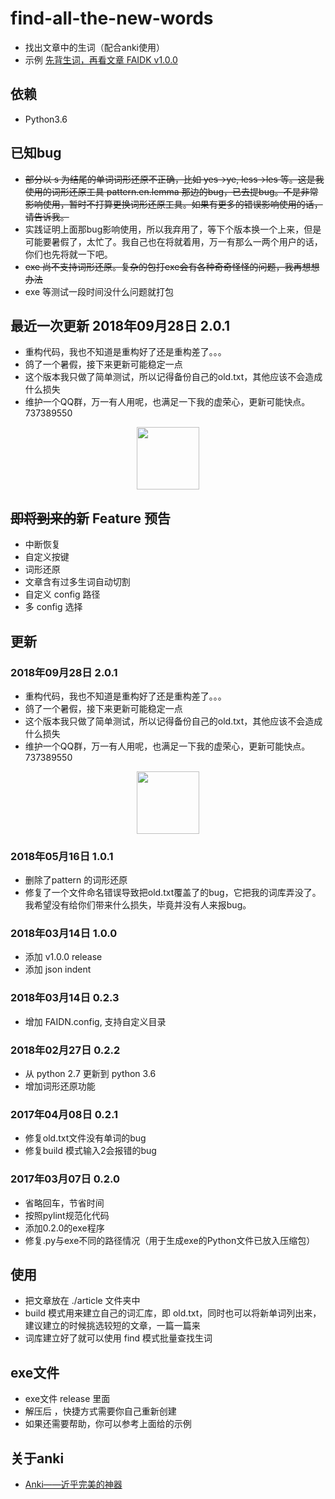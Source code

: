 # find-all-the-new-words

- 找出文章中的生词（配合anki使用）
- 示例 [先背生词，再看文章 FAIDK v1.0.0](https://zhuanlan.zhihu.com/p/25003457)

## 依赖

- Python3.6

## 已知bug

- ~~部分以 s 为结尾的单词词形还原不正确，比如 yes->ye, less->les 等。这是我使用的词形还原工具 pattern.en.lemma 那边的bug，已去提bug。不是非常影响使用，暂时不打算更换词形还原工具。如果有更多的错误影响使用的话，请告诉我。~~
- 实践证明上面那bug影响使用，所以我弃用了，等下个版本换一个上来，但是可能要暑假了，太忙了。我自己也在将就着用，万一有那么一两个用户的话，你们也先将就一下吧。
- ~~exe 尚不支持词形还原。复杂的包打exe会有各种奇奇怪怪的问题，我再想想办法~~
- exe 等测试一段时间没什么问题就打包

## 最近一次更新 2018年09月28日 2.0.1

- 重构代码，我也不知道是重构好了还是重构差了。。。
- 鸽了一个暑假，接下来更新可能稳定一点
- 这个版本我只做了简单测试，所以记得备份自己的old.txt，其他应该不会造成什么损失
- 维护一个QQ群，万一有人用呢，也满足一下我的虚荣心，更新可能快点。737389550 
<div align=center>
<img src="https://i.loli.net/2018/09/29/5baedf2a2bd6d.jpg" width = "100"/>
</div>

## ~~即将到来的~~新 Feature 预告

- 中断恢复
- 自定义按键
- 词形还原
- 文章含有过多生词自动切割
- 自定义 config 路径
- 多 config 选择

## 更新

### 2018年09月28日 2.0.1

- 重构代码，我也不知道是重构好了还是重构差了。。。
- 鸽了一个暑假，接下来更新可能稳定一点
- 这个版本我只做了简单测试，所以记得备份自己的old.txt，其他应该不会造成什么损失
- 维护一个QQ群，万一有人用呢，也满足一下我的虚荣心，更新可能快点。737389550 
<div align=center>
<img src="https://i.loli.net/2018/09/29/5baedf2a2bd6d.jpg" width = "100"/>
</div>


### 2018年05月16日 1.0.1

- 删除了pattern 的词形还原
- 修复了一个文件命名错误导致把old.txt覆盖了的bug，它把我的词库弄没了。我希望没有给你们带来什么损失，毕竟并没有人来报bug。

### 2018年03月14日 1.0.0

- 添加 v1.0.0 release
- 添加 json indent

### 2018年03月14日 0.2.3

- 增加 FAIDN.config, 支持自定义目录

### 2018年02月27日 0.2.2

- 从 python 2.7 更新到 python 3.6
- 增加词形还原功能

### 2017年04月08日 0.2.1

- 修复old.txt文件没有单词的bug
- 修复build 模式输入2会报错的bug

### 2017年03月07日 0.2.0

- 省略回车，节省时间
- 按照pylint规范化代码
- 添加0.2.0的exe程序
- 修复.py与exe不同的路径情况（用于生成exe的Python文件已放入压缩包）

## 使用

- 把文章放在 ./article 文件夹中
- build 模式用来建立自己的词汇库，即 old.txt，同时也可以将新单词列出来，建议建立的时候挑选较短的文章，一篇一篇来
- 词库建立好了就可以使用 find 模式批量查找生词

## exe文件

- exe文件 release 里面
- 解压后 ，快捷方式需要你自己重新创建
- 如果还需要帮助，你可以参考上面给的示例

## 关于anki

- [Anki——近乎完美的神器](https://zhuanlan.zhihu.com/-anki)
